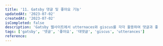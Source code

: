 ```yaml
---
title: '11. Gatsby 댓글 및 좋아요 기능'
updatedAt: '2023-07-02'
createdAt: '2023-07-02'
isCompleted: false
description: 'Gatsby 웹사이트에서 utternaces와 giscus를 각각 활용하여 댓글과 좋아요 기능을 구현해본다.'
tags: ['gatsby', '댓글', '좋아요', '대댓글', 'giscus', 'utterances']
reference:
---
```

